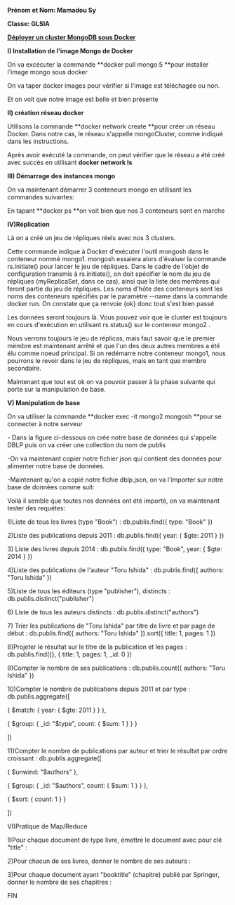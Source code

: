 **Prénom et Nom: Mamadou Sy**

**Classe: GLSIA**

**<u>D</u><u>é</u><u>ployer un cluster MongoDB sous Docker</u>**

**I) Installation de l'image Mongo de Docker**

On va excécuter la commande **docker pull mongo:5 **pour installer
l'image mongo sous docker

On va taper docker images pour vérifier si l'image est téléchagée ou
non.

Et on voit que notre image est belle et bien présente

**II) création réseau docker**

Utilisons la commande **docker network create **pour créer un réseau
Docker. Dans notre cas, le réseau s'appelle mongoCluster, comme indiqué
dans les instructions.

Après avoir exécuté la commande, on peut vérifier que le réseau a été
créé avec succès en utilisant **docker network ls**

**III) Démarrage des instances mongo**

On va maintenant démarrer 3 conteneurs mongo en utilisant les commandes
suivantes:

En tapant **docker ps **on voit bien que nos 3 conteneurs sont en marche

**IV)Réplication**

Là on a créé un jeu de répliques réels avec nos 3 clusters.

Cette commande indique à Docker d'exécuter l'outil mongosh dans le
conteneur nommé mongo1. mongosh essaiera alors d'évaluer la commande
rs.initiate() pour lancer le jeu de répliques. Dans le cadre de l'objet
de configuration transmis à rs.initiate(), on doit spécifier le nom du
jeu de répliques (myReplicaSet, dans ce cas), ainsi que la liste des
membres qui feront partie du jeu de répliques. Les noms d'hôte des
conteneurs sont les noms des conteneurs spécifiés par le paramètre
--name dans la commande docker run. On constate que ça renvoie {ok} donc
tout s'est bien passé

Les données seront toujours là. Vous pouvez voir que le cluster est
toujours en cours d'exécution en utilisant rs.status() sur le conteneur
mongo2 .

Nous verrons toujours le jeu de réplicas, mais faut savoir que le
premier membre est maintenant arrêté et que l'un des deux autres membres
a été élu comme noeud principal. Si on redémarre notre conteneur mongo1,
nous pourrons le revoir dans le jeu de répliques, mais en tant que
membre secondaire.

Maintenant que tout est ok on va pouvoir passer à la phase suivante qui
porte sur la manipulation de base.

**V) Manipulation de base**

On va utiliser la commande **docker exec -it mongo2 mongosh **pour se
connecter à notre serveur

\- Dans la figure ci-dessous on crée notre base de données qui s'appelle
DBLP puis on va créer une collection du nom de publis

-On va maintenant copier notre fichier json qui contient des données
pour alimenter notre base de données.

-Maintenant qu'on a copié notre fichie dblp.json, on va l'importer sur
notre base de données comme suit:

Voilà il semble que toutes nos données ont été importé, on va maintenant
tester des requétes:

1)Liste de tous les livres (type "Book") : db.publis.find({ type: "Book"
})

2)Liste des publications depuis 2011 : db.publis.find({ year: { $gte:
2011 } })

3\) Liste des livres depuis 2014 : db.publis.find({ type: "Book", year:
{ $gte: 2014 } })

4)Liste des publications de l'auteur "Toru Ishida" : db.publis.find({
authors: "Toru Ishida" })

5)Liste de tous les éditeurs (type "publisher"), distincts :
db.publis.distinct("publisher")

6\) Liste de tous les auteurs distincts : db.publis.distinct("authors")

7\) Trier les publications de "Toru Ishida" par titre de livre et par
page de début : db.publis.find({ authors: "Toru Ishida" }).sort({ title:
1, pages: 1 })

8)Projeter le résultat sur le titre de la publication et les pages :
db.publis.find({}, { title: 1, pages: 1, \_id: 0 })

9)Compter le nombre de ses publications : db.publis.count({ authors:
"Toru Ishida" })

10)Compter le nombre de publications depuis 2011 et par type :
db.publis.aggregate(\[

{ $match: { year: { $gte: 2011 } } },

{ $group: { \_id: "$type", count: { $sum: 1 } } }

\])

11)Compter le nombre de publications par auteur et trier le résultat par
ordre croissant : db.publis.aggregate(\[

{ $unwind: "$authors" },

{ $group: { \_id: "$authors", count: { $sum: 1 } } },

{ $sort: { count: 1 } }

\])

VI)Pratique de Map/Reduce

1)Pour chaque document de type livre, émettre le document avec pour clé
"title" :

2)Pour chacun de ses livres, donner le nombre de ses auteurs :

3)Pour chaque document ayant "booktitle" (chapitre) publié par Springer,
donner le nombre de ses chapitres :

FIN
